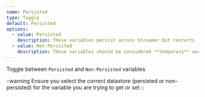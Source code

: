 ```yaml
---
name: Persisted
type: Toggle
default: Persisted
options:
  - value: Persisted
    description: These variables persist across Streamer.bot restarts
  - value: Non-Persisted
    description: These variables should be considered **temporary** and will be wiped at shutdown
---
```


Toggle between `Persisted` and `Non-Persisted` variables

::warning
Ensure you select the correct datastore (persisted or non-persisted) for the variable you are trying to get or set
::
